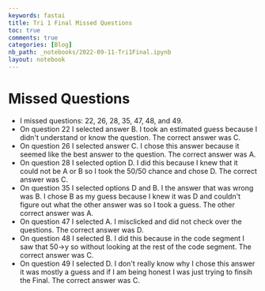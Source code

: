 ```yaml
---
keywords: fastai
title: Tri 1 Final Missed Questions
toc: true
comments: true
categories: [Blog]
nb_path: _notebooks/2022-09-11-Tri1Final.ipynb
layout: notebook
---
```


<!--
#################################################
### THIS FILE WAS AUTOGENERATED! DO NOT EDIT! ###
#################################################
# file to edit: _notebooks/2022-09-11-Tri1Final.ipynb
-->

<div class="container" id="notebook-container">
        
<div class="cell border-box-sizing text_cell rendered"><div class="inner_cell">
<div class="text_cell_render border-box-sizing rendered_html">
<h1 id="Missed-Questions">Missed Questions<a class="anchor-link" href="#Missed-Questions"> </a></h1><ul>
<li>I missed questions: 22, 26, 28, 35, 47, 48, and 49.</li>
<li>On question 22 I selected answer B. I took an estimated guess because I didn't understand or know the question. The correct answer was C.</li>
<li>On question 26 I selected answer C. I chose this answer because it seemed like the best answer to the question. The correct answer was A.</li>
<li>On question 28 I selected option D. I did this because I knew that it could not be A or B so I took the 50/50 chance and chose D. The correct answer was C.</li>
<li>On question 35 I selected options D and B. I the answer that was wrong was B. I chose B as my guess because I knew it was D and couldn't figure out what the other answer was so I took a guess. The other correct answer was A.</li>
<li>On question 47 I selected A. I misclicked and did not check over the questions. The correct answer was D.</li>
<li>On question 48 I selected B. I did this because in the code segment I saw that 50-&gt;y so without looking at the rest of the code segment. The correct answer was C.</li>
<li>On question 49 I selected D. I don't really know why I chose this answer it was mostly a guess and if I am being honest I was just trying to finsih the Final. The correct answer was C.</li>
</ul>

</div>
</div>
</div>
</div>
 

